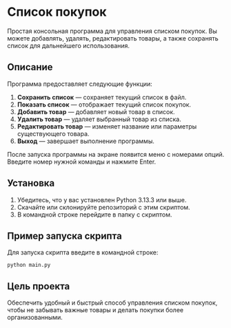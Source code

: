 # Список покупок

Простая консольная программа для управления списком покупок. Вы можете добавлять, удалять, редактировать товары, а также сохранять список для дальнейшего использования.

## Описание
Программа предоставляет следующие функции:

1. **Сохранить список** — сохраняет текущий список в файл.
2. **Показать список** — отображает текущий список покупок.
3. **Добавить товар** — добавляет новый товар в список.
4. **Удалить товар** — удаляет выбранный товар из списка.
5. **Редактировать товар** — изменяет название или параметры существующего товара.
6. **Выход** — завершает выполнение программы.

После запуска программы на экране появится меню с номерами опций. Введите номер нужной команды и нажмите Enter.

## Установка

1. Убедитесь, что у вас установлен Python 3.13.3 или выше.
2. Скачайте или склонируйте репозиторий с этим скриптом.
3. В командной строке перейдите в папку с скриптом.

## Пример запуска скрипта
Для запуска скрипта введите в командной строке:

`python main.py`

## Цель проекта
Обеспечить удобный и быстрый способ управления списком покупок, чтобы не забывать важные товары и делать покупки более организованными.